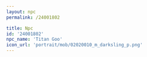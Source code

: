 ```yaml
---
layout: npc
permalink: /24001802

title: Npc
id: '24001802'
npc_name: 'Titan Goo'
icon_url: 'portrait/mob/02020010_m_darksling_p.png'
---
```

